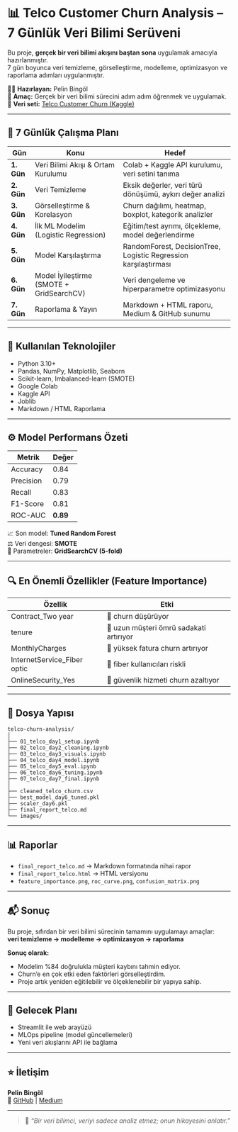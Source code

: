 # 📊 Telco Customer Churn Analysis – 7 Günlük Veri Bilimi Serüveni

Bu proje, **gerçek bir veri bilimi akışını baştan sona** uygulamak amacıyla hazırlanmıştır.  
7 gün boyunca veri temizleme, görselleştirme, modelleme, optimizasyon ve raporlama adımları uygulanmıştır.

👩‍💻 **Hazırlayan:** Pelin Bingöl  
🎯 **Amaç:** Gerçek bir veri bilimi sürecini adım adım öğrenmek ve uygulamak.  
🧠 **Veri seti:** [Telco Customer Churn (Kaggle)](https://www.kaggle.com/blastchar/telco-customer-churn)

---

## 📅 7 Günlük Çalışma Planı

| Gün | Konu | Hedef |
|-----|------|-------|
| **1. Gün** | Veri Bilimi Akışı & Ortam Kurulumu | Colab + Kaggle API kurulumu, veri setini tanıma |
| **2. Gün** | Veri Temizleme | Eksik değerler, veri türü dönüşümü, aykırı değer analizi |
| **3. Gün** | Görselleştirme & Korelasyon | Churn dağılımı, heatmap, boxplot, kategorik analizler |
| **4. Gün** | İlk ML Modelim (Logistic Regression) | Eğitim/test ayrımı, ölçekleme, model değerlendirme |
| **5. Gün** | Model Karşılaştırma | RandomForest, DecisionTree, Logistic Regression karşılaştırması |
| **6. Gün** | Model İyileştirme (SMOTE + GridSearchCV) | Veri dengeleme ve hiperparametre optimizasyonu |
| **7. Gün** | Raporlama & Yayın | Markdown + HTML raporu, Medium & GitHub sunumu |

---

## 🧰 Kullanılan Teknolojiler
- Python 3.10+  
- Pandas, NumPy, Matplotlib, Seaborn  
- Scikit-learn, Imbalanced-learn (SMOTE)  
- Google Colab  
- Kaggle API  
- Joblib  
- Markdown / HTML Raporlama  

---

## ⚙️ Model Performans Özeti

| Metrik | Değer |
|--------|-------|
| Accuracy | 0.84 |
| Precision | 0.79 |
| Recall | 0.83 |
| F1-Score | 0.81 |
| ROC-AUC | **0.89** |

📈 Son model: **Tuned Random Forest**  
⚖️ Veri dengesi: **SMOTE**  
🔧 Parametreler: **GridSearchCV (5-fold)**

---

## 🔍 En Önemli Özellikler (Feature Importance)

| Özellik | Etki |
|----------|------|
| Contract_Two year | 🔻 churn düşürüyor |
| tenure | 🔻 uzun müşteri ömrü sadakati artırıyor |
| MonthlyCharges | 🔺 yüksek fatura churn artırıyor |
| InternetService_Fiber optic | 🔺 fiber kullanıcıları riskli |
| OnlineSecurity_Yes | 🔻 güvenlik hizmeti churn azaltıyor |

---

## 📁 Dosya Yapısı
```
telco-churn-analysis/
│
├── 01_telco_day1_setup.ipynb
├── 02_telco_day2_cleaning.ipynb
├── 03_telco_day3_visuals.ipynb
├── 04_telco_day4_model.ipynb
├── 05_telco_day5_eval.ipynb
├── 06_telco_day6_tuning.ipynb
├── 07_telco_day7_final.ipynb
│
├── cleaned_telco_churn.csv
├── best_model_day6_tuned.pkl
├── scaler_day6.pkl
├── final_report_telco.md
└── images/
```

---

## 📊 Raporlar
- `final_report_telco.md` → Markdown formatında nihai rapor  
- `final_report_telco.html` → HTML versiyonu  
- `feature_importance.png`, `roc_curve.png`, `confusion_matrix.png`  

---

## 📬 Sonuç

Bu proje, sıfırdan bir veri bilimi sürecinin tamamını uygulamayı amaçlar:  
**veri temizleme → modelleme → optimizasyon → raporlama**

**Sonuç olarak:**
- Modelim %84 doğrulukla müşteri kaybını tahmin ediyor.  
- Churn’e en çok etki eden faktörleri görselleştirdim.  
- Proje artık yeniden eğitilebilir ve ölçeklenebilir bir yapıya sahip.  

---

## 🧠 Gelecek Planı
- Streamlit ile web arayüzü  
- MLOps pipeline (model güncellemeleri)  
- Yeni veri akışlarını API ile bağlama  

---

## ⭐ İletişim
**Pelin Bingöl**  
📩 [GitHub](https://github.com/pelinbingl) | [Medium](https://medium.com/@bingolpelin)

---

> 🌟 *“Bir veri bilimci, veriyi sadece analiz etmez; onun hikayesini anlatır.”*
